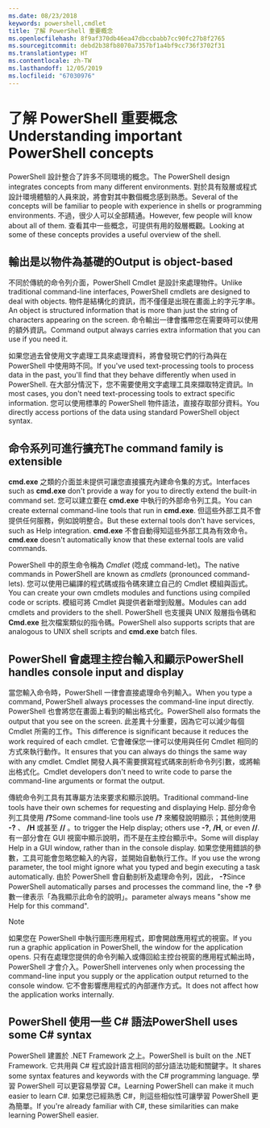 ```yaml
---
ms.date: 08/23/2018
keywords: powershell,cmdlet
title: 了解 PowerShell 重要概念
ms.openlocfilehash: 8f9af370db46ea47dbccbabb7cc90fc27b8f2765
ms.sourcegitcommit: debd2b38fb8070a7357bf1a4bf9cc736f3702f31
ms.translationtype: HT
ms.contentlocale: zh-TW
ms.lasthandoff: 12/05/2019
ms.locfileid: "67030976"
---
```

# <a name="understanding-important-powershell-concepts"></a><span data-ttu-id="cf2c7-103">了解 PowerShell 重要概念</span><span class="sxs-lookup"><span data-stu-id="cf2c7-103">Understanding important PowerShell concepts</span></span>

<span data-ttu-id="cf2c7-104">PowerShell 設計整合了許多不同環境的概念。</span><span class="sxs-lookup"><span data-stu-id="cf2c7-104">The PowerShell design integrates concepts from many different environments.</span></span> <span data-ttu-id="cf2c7-105">對於具有殼層或程式設計環境體驗的人員來說，將會對其中數個概念感到熟悉。</span><span class="sxs-lookup"><span data-stu-id="cf2c7-105">Several of the concepts will be familiar to people with experience in shells or programming environments.</span></span> <span data-ttu-id="cf2c7-106">不過，很少人可以全部精通。</span><span class="sxs-lookup"><span data-stu-id="cf2c7-106">However, few people will know about all of them.</span></span> <span data-ttu-id="cf2c7-107">查看其中一些概念，可提供有用的殼層概觀。</span><span class="sxs-lookup"><span data-stu-id="cf2c7-107">Looking at some of these concepts provides a useful overview of the shell.</span></span>

## <a name="output-is-object-based"></a><span data-ttu-id="cf2c7-108">輸出是以物件為基礎的</span><span class="sxs-lookup"><span data-stu-id="cf2c7-108">Output is object-based</span></span>

<span data-ttu-id="cf2c7-109">不同於傳統的命令列介面，PowerShell Cmdlet 是設計來處理物件。</span><span class="sxs-lookup"><span data-stu-id="cf2c7-109">Unlike traditional command-line interfaces, PowerShell cmdlets are designed to deal with objects.</span></span>
<span data-ttu-id="cf2c7-110">物件是結構化的資訊，而不僅僅是出現在畫面上的字元字串。</span><span class="sxs-lookup"><span data-stu-id="cf2c7-110">An object is structured information that is more than just the string of characters appearing on the screen.</span></span> <span data-ttu-id="cf2c7-111">命令輸出一律會攜帶您在需要時可以使用的額外資訊。</span><span class="sxs-lookup"><span data-stu-id="cf2c7-111">Command output always carries extra information that you can use if you need it.</span></span>

<span data-ttu-id="cf2c7-112">如果您過去曾使用文字處理工具來處理資料，將會發現它們的行為與在 PowerShell 中使用時不同。</span><span class="sxs-lookup"><span data-stu-id="cf2c7-112">If you've used text-processing tools to process data in the past, you'll find that they behave differently when used in PowerShell.</span></span> <span data-ttu-id="cf2c7-113">在大部分情況下，您不需要使用文字處理工具來擷取特定資訊。</span><span class="sxs-lookup"><span data-stu-id="cf2c7-113">In most cases, you don't need text-processing tools to extract specific information.</span></span> <span data-ttu-id="cf2c7-114">您可以使用標準的 PowerShell 物件語法，直接存取部分資料。</span><span class="sxs-lookup"><span data-stu-id="cf2c7-114">You directly access portions of the data using standard PowerShell object syntax.</span></span>

## <a name="the-command-family-is-extensible"></a><span data-ttu-id="cf2c7-115">命令系列可進行擴充</span><span class="sxs-lookup"><span data-stu-id="cf2c7-115">The command family is extensible</span></span>

<span data-ttu-id="cf2c7-116">**cmd.exe** 之類的介面並未提供可讓您直接擴充內建命令集的方式。</span><span class="sxs-lookup"><span data-stu-id="cf2c7-116">Interfaces such as **cmd.exe** don't provide a way for you to directly extend the built-in command set.</span></span> <span data-ttu-id="cf2c7-117">您可以建立要在 **cmd.exe** 中執行的外部命令列工具。</span><span class="sxs-lookup"><span data-stu-id="cf2c7-117">You can create external command-line tools that run in **cmd.exe**.</span></span> <span data-ttu-id="cf2c7-118">但這些外部工具不會提供任何服務，例如說明整合。</span><span class="sxs-lookup"><span data-stu-id="cf2c7-118">But these external tools don't have services, such as Help integration.</span></span> <span data-ttu-id="cf2c7-119">**cmd.exe** 不會自動得知這些外部工具為有效命令。</span><span class="sxs-lookup"><span data-stu-id="cf2c7-119">**cmd.exe** doesn't automatically know that these external tools are valid commands.</span></span>

<span data-ttu-id="cf2c7-120">PowerShell 中的原生命令稱為 *Cmdlet* (唸成 command-let)。</span><span class="sxs-lookup"><span data-stu-id="cf2c7-120">The native commands in PowerShell are known as *cmdlets* (pronounced command-lets).</span></span> <span data-ttu-id="cf2c7-121">您可以使用已編譯的程式碼或指令碼來建立自己的 Cmdlet 模組與函式。</span><span class="sxs-lookup"><span data-stu-id="cf2c7-121">You can create your own cmdlets modules and functions using compiled code or scripts.</span></span> <span data-ttu-id="cf2c7-122">模組可將 Cmdlet 與提供者新增到殼層。</span><span class="sxs-lookup"><span data-stu-id="cf2c7-122">Modules can add cmdlets and providers to the shell.</span></span> <span data-ttu-id="cf2c7-123">PowerShell 也支援與 UNIX 殼層指令碼和 **Cmd.exe** 批次檔案類似的指令碼。</span><span class="sxs-lookup"><span data-stu-id="cf2c7-123">PowerShell also supports scripts that are analogous to UNIX shell scripts and **cmd.exe** batch files.</span></span>

## <a name="powershell-handles-console-input-and-display"></a><span data-ttu-id="cf2c7-124">PowerShell 會處理主控台輸入和顯示</span><span class="sxs-lookup"><span data-stu-id="cf2c7-124">PowerShell handles console input and display</span></span>

<span data-ttu-id="cf2c7-125">當您輸入命令時，PowerShell 一律會直接處理命令列輸入。</span><span class="sxs-lookup"><span data-stu-id="cf2c7-125">When you type a command, PowerShell always processes the command-line input directly.</span></span> <span data-ttu-id="cf2c7-126">PowerShell 也會將您在畫面上看到的輸出格式化。</span><span class="sxs-lookup"><span data-stu-id="cf2c7-126">PowerShell also formats the output that you see on the screen.</span></span> <span data-ttu-id="cf2c7-127">此差異十分重要，因為它可以減少每個 Cmdlet 所需的工作。</span><span class="sxs-lookup"><span data-stu-id="cf2c7-127">This difference is significant because it reduces the work required of each cmdlet.</span></span> <span data-ttu-id="cf2c7-128">它會確保您一律可以使用與任何 Cmdlet 相同的方式來執行動作。</span><span class="sxs-lookup"><span data-stu-id="cf2c7-128">It ensures that you can always do things the same way with any cmdlet.</span></span> <span data-ttu-id="cf2c7-129">Cmdlet 開發人員不需要撰寫程式碼來剖析命令列引數，或將輸出格式化。</span><span class="sxs-lookup"><span data-stu-id="cf2c7-129">Cmdlet developers don't need to write code to parse the command-line arguments or format the output.</span></span>

<span data-ttu-id="cf2c7-130">傳統命令列工具有其專屬方法來要求和顯示說明。</span><span class="sxs-lookup"><span data-stu-id="cf2c7-130">Traditional command-line tools have their own schemes for requesting and displaying Help.</span></span> <span data-ttu-id="cf2c7-131">部分命令列工具使用 **/?**</span><span class="sxs-lookup"><span data-stu-id="cf2c7-131">Some command-line tools use **/?**</span></span> <span data-ttu-id="cf2c7-132">來觸發說明顯示；其他則使用 **-?** 、 **/H** 或甚至 **//** 。</span><span class="sxs-lookup"><span data-stu-id="cf2c7-132">to trigger the Help display; others use **-?**, **/H**, or even **//**.</span></span> <span data-ttu-id="cf2c7-133">有一部分會在 GUI 視窗中顯示說明，而不是在主控台顯示中。</span><span class="sxs-lookup"><span data-stu-id="cf2c7-133">Some will display Help in a GUI window, rather than in the console display.</span></span> <span data-ttu-id="cf2c7-134">如果您使用錯誤的參數，工具可能會忽略您輸入的內容，並開始自動執行工作。</span><span class="sxs-lookup"><span data-stu-id="cf2c7-134">If you use the wrong parameter, the tool might ignore what you typed and begin executing a task automatically.</span></span>
<span data-ttu-id="cf2c7-135">由於 PowerShell 會自動剖析及處理命令列，因此， **-?**</span><span class="sxs-lookup"><span data-stu-id="cf2c7-135">Since PowerShell automatically parses and processes the command line, the **-?**</span></span> <span data-ttu-id="cf2c7-136">參數一律表示「為我顯示此命令的說明」。</span><span class="sxs-lookup"><span data-stu-id="cf2c7-136">parameter always means "show me Help for this command".</span></span>

> [!NOTE]
> <span data-ttu-id="cf2c7-137">如果您在 PowerShell 中執行圖形應用程式，即會開啟應用程式的視窗。</span><span class="sxs-lookup"><span data-stu-id="cf2c7-137">If you run a graphic application in PowerShell, the window for the application opens.</span></span>
> <span data-ttu-id="cf2c7-138">只有在處理您提供的命令列輸入或傳回給主控台視窗的應用程式輸出時，PowerShell 才會介入。</span><span class="sxs-lookup"><span data-stu-id="cf2c7-138">PowerShell intervenes only when processing the command-line input you supply or the application output returned to the console window.</span></span> <span data-ttu-id="cf2c7-139">它不會影響應用程式的內部運作方式。</span><span class="sxs-lookup"><span data-stu-id="cf2c7-139">It does not affect how the application works internally.</span></span>

## <a name="powershell-uses-some-c-syntax"></a><span data-ttu-id="cf2c7-140">PowerShell 使用一些 C# 語法</span><span class="sxs-lookup"><span data-stu-id="cf2c7-140">PowerShell uses some C# syntax</span></span>

<span data-ttu-id="cf2c7-141">PowerShell 建置於 .NET Framework 之上。</span><span class="sxs-lookup"><span data-stu-id="cf2c7-141">PowerShell is built on the .NET Framework.</span></span> <span data-ttu-id="cf2c7-142">它共用與 C# 程式設計語言相同的部分語法功能和關鍵字。</span><span class="sxs-lookup"><span data-stu-id="cf2c7-142">It shares some syntax features and keywords with the C# programming language.</span></span> <span data-ttu-id="cf2c7-143">學習 PowerShell 可以更容易學習 C#。</span><span class="sxs-lookup"><span data-stu-id="cf2c7-143">Learning PowerShell can make it much easier to learn C#.</span></span> <span data-ttu-id="cf2c7-144">如果您已經熟悉 C#，則這些相似性可讓學習 PowerShell 更為簡單。</span><span class="sxs-lookup"><span data-stu-id="cf2c7-144">If you're already familiar with C#, these similarities can make learning PowerShell easier.</span></span>
